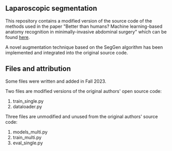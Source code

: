 ## Laparoscopic segmentation

This repository contains a modified version of the source code of the methods used in the paper "Better than humans? Machine learning-based anatomy recognition in minimally-invasive abdominal surgery" which can be found [here](https://www.medrxiv.org/content/10.1101/2022.11.11.22282215v1).

A novel augmentation technique based on the SegGen algorithm has been implemented and integrated into the original source code.

## Files and attribution 

Some files were written and added in Fall 2023. 

Two files are modified versions of the original authors' open source code:
1. train_single.py
2. dataloader.py

Three files are unmodified and unused from the original authors' source code:
1. models_multi.py
2. train_multi.py
3. eval_single.py

